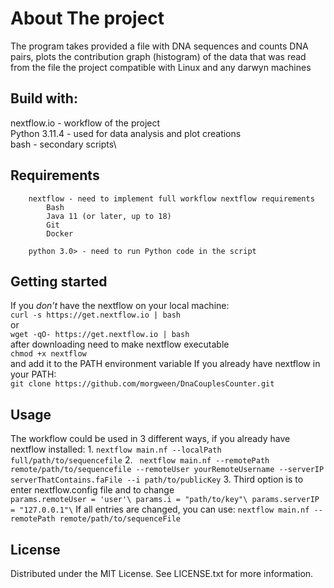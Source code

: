 # About The project
  The program takes provided a file with DNA sequences and counts DNA pairs, plots the contribution graph (histogram) of the data that was read from the file
  the project compatible with Linux and any darwyn machines
  ## Build with:
  nextflow.io - workflow of the project\
  Python 3.11.4 - used for data analysis and plot creations\
  bash - secondary scripts\
## Requirements
        nextflow - need to implement full workflow nextflow requirements
            Bash
            Java 11 (or later, up to 18)
            Git
            Docker

        python 3.0> - need to run Python code in the script

## Getting started
  If you *don't* have the nextflow on your local machine:\
      ``` curl -s https://get.nextflow.io | bash ```\
                            or \
      ``` wget -qO- https://get.nextflow.io | bash ``` \
      after downloading need to make nextflow executable\
      ```chmod +x nextflow```\
      and add it to the PATH environment variable
  If you already have nextflow in your PATH:\
      ```git clone https://github.com/morgween/DnaCouplesCounter.git```
      

## Usage
  The workflow could be used in 3 different ways, if you already have nextflow installed:
    1. ``` nextflow main.nf --localPath full/path/to/sequencefile ```
    2. ``` nextflow main.nf --remotePath remote/path/to/sequencefile --remoteUser yourRemoteUsername --serverIP serverThatContains.faFile --i path/to/publicKey```
    3. Third option is to enter nextflow.config file and to change\
        ```params.remoteUser = 'user'\
        params.i = "path/to/key"\
        params.serverIP = "127.0.0.1"\```
        If all entries are changed, you can use:
      ```nextflow main.nf --remotePath remote/path/to/sequenceFile```

## License
Distributed under the MIT License. See LICENSE.txt for more information.



